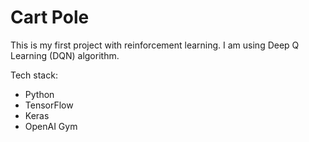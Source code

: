 # Cart Pole 
This is my first project with reinforcement learning.
I am using Deep Q Learning (DQN) algorithm.

Tech stack:
* Python
* TensorFlow
* Keras
* OpenAI Gym
